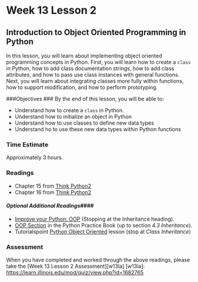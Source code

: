 # Week 13 Lesson 2 #
## Introduction to Object Oriented Programming in Python ##

In this lesson, you will learn about implementing object oriented
programming concepts in Python. First, you will learn how to create a
`class` in Python, how to add class documentation strings, how to add
class attributes, and how to pass use class instances with general
functions. Next, you will learn about integrating classes more fully
within functions, how to support modification, and how to perform
prototyping.


###Objectives ###
By the end of this lesson, you will be able to:

- Understand how to create a `class` in Python.
- Understand how to initialize an object in Python
- Understand how to use classes to define new data types
- Understand ho to use these new data types within Python functions 

### Time Estimate ###

Approximately 3 hours.

### Readings ####

- Chapter 15 from [Think Python2](http://www.greenteapress.com/thinkpython2/html/thinkpython2016.html)
- Chapter 16 from [Think Python2](http://www.greenteapress.com/thinkpython2/html/thinkpython2017.html)

#### *Optional Additional Readings*####

- [Improve your Python: OOP](https://www.jeffknupp.com/blog/2014/06/18/improve-your-python-python-classes-and-object-oriented-programming/) (Stopping at the Inheritance heading).
- [OOP Section](http://anandology.com/python-practice-book/object_oriented_programming.html) in the Python Practice Book (up to section _4.3 Inheritance_).
- Tutorialspoint [Python Object Oriented](http://www.tutorialspoint.com/python/python_classes_objects.htm) lesson (stop at _Class Inheritance_)

### Assessment ###

When you have completed and worked through the above readings, please take the [Week 13 Lesson 2 Assessment][w13la]
[w13la]: https://learn.illinois.edu/mod/quiz/view.php?id=1682765
